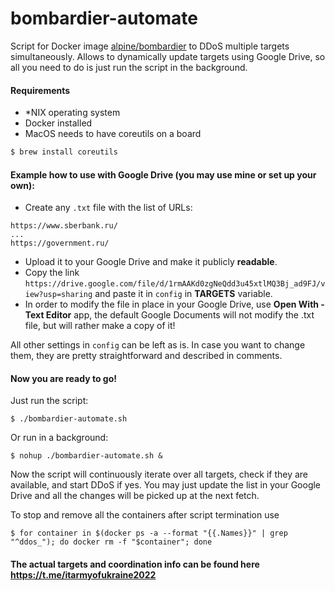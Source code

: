 

# bombardier-automate
Script for Docker image [alpine/bombardier](https://hub.docker.com/r/alpine/bombardier) to DDoS multiple targets simultaneously.  Allows to dynamically update targets using Google Drive, so all you need to do is just run the script in the background.

#### Requirements
- *NIX operating system
- Docker installed
- MacOS needs to have coreutils on a board
```sh
$ brew install coreutils
```

#### Example how to use with Google Drive (you may use mine or set up your own):
- Create any `.txt` file with the list of URLs:
```
https://www.sberbank.ru/
...
https://government.ru/
```
- Upload it to your Google Drive and make it publicly **readable**.
- Copy the link `https://drive.google.com/file/d/1rmAAKd0zgNeQdd3u45xtlMQ3Bj_ad9FJ/view?usp=sharing` and paste it in `config` in **TARGETS** variable.
- In order to modify the file in place in your Google Drive, use **Open With - Text Editor** app, the default Google Documents will not modify the .txt file, but will rather make a copy of it!

All other settings in `config` can be left as is.
In case you want to change them, they are pretty straightforward and described in comments.

#### Now you are ready to go!
Just run the script:
```
$ ./bombardier-automate.sh
```
Or run in a background:
```
$ nohup ./bombardier-automate.sh &
```

Now the script will continuously iterate over all targets, check if they are available, and start DDoS if yes. You may just update the list in your Google Drive and all the changes will be picked up at the next fetch.

To stop and remove all the containers after script termination use
```
$ for container in $(docker ps -a --format "{{.Names}}" | grep "^ddos_"); do docker rm -f "$container"; done
```

#### The actual targets and coordination info can be found here https://t.me/itarmyofukraine2022
